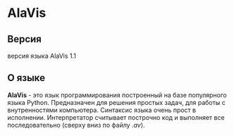 # AlaVis

## Версия
версия языка AlaVis 1.1

## О языке
**AlaVis** - это язык программирования построенный на базе популярного языка Python. Предназначен для решения простых задач, для работы с внутренностями компьютера. Синтаксис языка очень прост в исполнении.
Интерпретатор считывает построчно код и выполняет все последовательно (сверху вниз по файлу _.av_).

